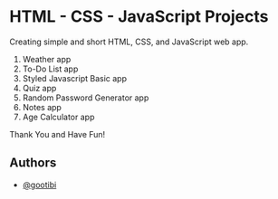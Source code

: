 # HTML - CSS - JavaScript Projects

Creating simple and short HTML, CSS, and JavaScript web app.

1. Weather app
2. To-Do List app
3. Styled Javascript Basic app
4. Quiz app
5. Random Password Generator app
6. Notes app
7. Age Calculator app


Thank You and Have Fun!

## Authors

- [@gootibi](https://github.com/gootibi)
